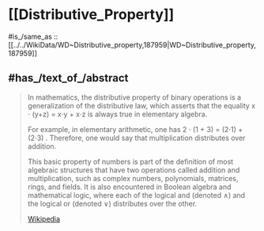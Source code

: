 
# [[Distributive_Property]] 

#is_/same_as :: [[../../WikiData/WD~Distributive_property,187959|WD~Distributive_property,187959]] 

## #has_/text_of_/abstract 

> In mathematics, the distributive property of binary operations is a generalization of the distributive law, 
> which asserts that the equality x ⋅ (y+z) = x⋅y + x⋅z
> is always true in elementary algebra.
>
> For example, in elementary arithmetic, one has 2 ⋅ (1 + 3) = (2⋅1) + (2⋅3)
.
> Therefore, one would say that multiplication distributes over addition.
>
> This basic property of numbers is part of the definition of 
> most algebraic structures that have two operations called addition and multiplication, 
> such as complex numbers, polynomials, matrices, rings, and fields. 
> It is also encountered in Boolean algebra and mathematical logic, 
> where each of the logical and (denoted ∧) and the logical or (denoted ∨) distributes over the other.
>
> [Wikipedia](https://en.wikipedia.org/wiki/Distributive%20property) 

